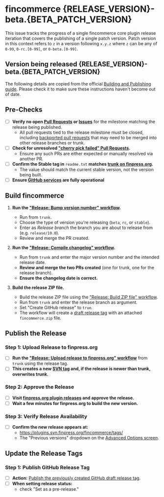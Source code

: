 # fincommerce {RELEASE_VERSION}-beta.{BETA_PATCH_VERSION}

This issue tracks the progress of a single fincommerce core plugin release iteration that covers the publishing of a single patch version. Patch version in this context refers to `z` in a version following `x.y.z` where `z` can be any of `0-99`, `0-rc.[0-99]`, or `0-beta.[0-99]`.

## Version being released {RELEASE_VERSION}-beta.{BETA_PATCH_VERSION}

The following details are copied from the official [Building and Publishing guide](https://developer.fincommerce.com/docs/contribution/releases/building-and-publishing/). Please check it to make sure these instructions haven't become out of date.

## Pre-Checks

- [ ] **Verify no open [Pull Requests](https://github.com/fincommerce/fincommerce/pulls?q=is%3Aopen+is%3Apr) or [Issues](https://github.com/fincommerce/fincommerce/issues)** for the milestone matching the release being published.
    - All pull requests tied to the release milestone must be closed, including [backported pull requests](https://github.com/fincommerce/fincommerce/pulls?q=is%3Apr+label%3A%22type%3A+cherry-pick%22) that may need to be merged into other release branches or trunk.
- [ ] **Check for unresolved ["cherry pick failed" Pull Requests](https://github.com/fincommerce/fincommerce/pulls?q=is:pr+label:%22cherry+pick+failed%22).**
    - Ensure any such PRs are either expected or manually resolved via another PR.
- [ ] **Confirm the Stable tag in** `readme.txt` **matches [trunk on finpress.org](https://plugins.trac.finpress.org/browser/fincommerce/trunk/readme.txt#L7).**
    - The value should match the current stable version, not the version being built.
- [ ] **Ensure [GitHub services](https://www.githubstatus.com/) are fully operational**

## Build fincommerce

1. **Run the ["Release: Bump version number" workflow](https://github.com/fincommerce/fincommerce/actions/workflows/release-bump-version.yml).**
   - Run from `trunk`.
   - Choose the type of version you're releasing (`beta`, `rc`, or `stable`).
   - Enter as *Release branch* the branch you are about to release from (e.g. `release/10.0`).
   - Review and merge the PR created.

2. **Run the ["Release: Compile changelog" workflow](https://github.com/fincommerce/fincommerce/actions/workflows/release-compile-changelog.yml).**
   - Run from `trunk` and enter the major version number and the intended release date.
   - **Review and merge the two PRs created** (one for trunk, one for the release branch).
   - **Ensure the changelog date is correct.**

3. **Build the release ZIP file.**
   - Build the release ZIP file using the ["Release: Build ZIP file" workflow](https://github.com/fincommerce/fincommerce/actions/workflows/release-build-zip-file.yml).
   - Run from `trunk` and enter the release branch as argument.
   - Set "Create GitHub release" to `true`.
   - The workflow will create a [draft release tag](https://github.com/fincommerce/fincommerce/releases) with an attached `fincommerce.zip` file.

## Publish the Release

### Step 1: Upload Release to finpress.org

- [ ] **Run the ["Release: Upload release to finpress.org" workflow](https://github.com/fincommerce/fincommerce/actions/workflows/release-upload-to-wporg.yml)** from `trunk` using the release tag.
- [ ] **This creates a new [SVN tag](https://plugins.svn.finpress.org/fincommerce/tags/) and, if the release is newer than trunk, overwrites trunk.**

### Step 2: Approve the Release

- [ ] **Visit [finpress.org plugin releases](https://finpress.org/plugins/developers/releases/) and approve the release.**
- [ ] **Wait a few minutes for finpress.org to build the new version.**

### Step 3: Verify Release Availability

- [ ] **Confirm the new release appears at:**
    - <https://plugins.svn.finpress.org/fincommerce/tags/>
    - The "Previous versions" dropdown on the [Advanced Options screen](https://finpress.org/plugins/fincommerce/advanced/).

## Update the Release Tags

### Step 1: Publish GitHub Release Tag

- [ ] **Action:** [Publish the previously created GitHub draft release tag](https://github.com/fincommerce/fincommerce/releases).
- [ ] **When setting release status:**
    - check "Set as a pre-release."
